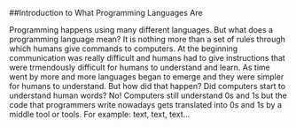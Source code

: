 ##Introduction to What Programming Languages Are

Programming happens using many different languages. But what does a programming language mean? It is nothing more than a set of rules through which humans give commands to computers. At the beginning communication was really difficult and humans had to give instructions that were trmendously difficult for humans to understand and learn. As time went by more and more languages began to emerge and they were simpler for humans to understand. But how did that happen? Did computers start to understand human words? No! Computers still understand 0s and 1s but the code that programmers write nowadays gets translated into 0s and 1s by a middle tool or tools. For example: text, text, text...

